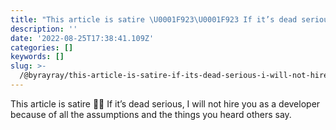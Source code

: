 ```yaml
---
title: "This article is satire \U0001F923\U0001F923 If it’s dead serious, I will not hire you as a developer because of all…"
description: ''
date: '2022-08-25T17:38:41.109Z'
categories: []
keywords: []
slug: >-
  /@byrayray/this-article-is-satire-if-its-dead-serious-i-will-not-hire-you-as-a-developer-because-of-all-287f77d96c03
---
```


This article is satire 🤣🤣 If it’s dead serious, I will not hire you as a developer because of all the assumptions and the things you heard others say.